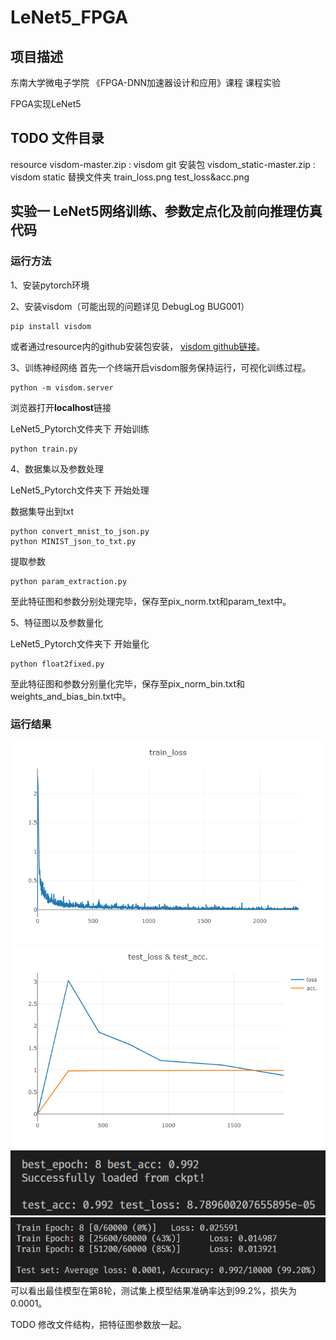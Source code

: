 # LeNet5_FPGA
## 项目描述
东南大学微电子学院
《FPGA-DNN加速器设计和应用》课程
课程实验

FPGA实现LeNet5

## TODO 文件目录
resource
visdom-master.zip : visdom git 安装包
visdom_static-master.zip : visdom static 替换文件夹
train_loss.png 
test_loss&acc.png
## 实验一 LeNet5网络训练、参数定点化及前向推理仿真代码
### 运行方法
1、安装pytorch环境

2、安装visdom（可能出现的问题详见 DebugLog BUG001）
```
pip install visdom
```
或者通过resource内的github安装包安装，
[visdom github链接](https://github.com/fossasia/visdom)。

3、训练神经网络
首先一个终端开启visdom服务保持运行，可视化训练过程。
```
python -m visdom.server
```
浏览器打开**localhost**链接

LeNet5_Pytorch文件夹下 开始训练
```
python train.py
```

4、数据集以及参数处理

LeNet5_Pytorch文件夹下 开始处理

数据集导出到txt
```
python convert_mnist_to_json.py
python MINIST_json_to_txt.py
```
提取参数
```
python param_extraction.py
```
至此特征图和参数分别处理完毕，保存至pix_norm.txt和param_text中。

5、特征图以及参数量化

LeNet5_Pytorch文件夹下 开始量化
```
python float2fixed.py
```
至此特征图和参数分别量化完毕，保存至pix_norm_bin.txt和weights_and_bias_bin.txt中。




### 运行结果
![训练损失函数](./resource/train_loss.png "训练损失函数")
![测试集损失和精度](./resource/test_loss&acc.png "测试集损失和精度")
![最佳模型及结果](./resource/best_model.png "最佳模型及结果")
![第8轮结果](./resource/epoch_8.png "第8轮结果")
可以看出最佳模型在第8轮，测试集上模型结果准确率达到99.2%，损失为0.0001。

TODO 修改文件结构，把特征图参数放一起。